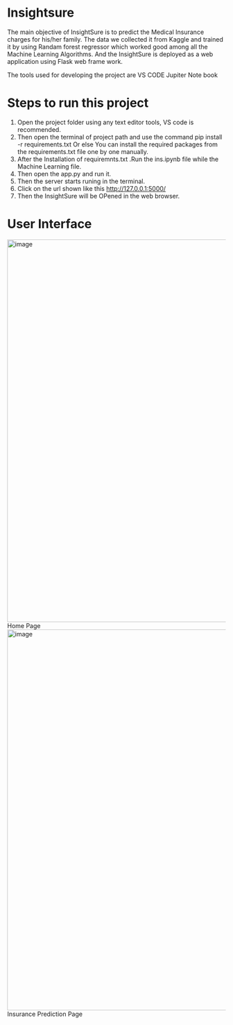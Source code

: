 # Insightsure
The main objective of InsightSure is to predict the Medical Insurance charges for his/her family. The data we collected it from Kaggle and trained it by using Randam forest regressor which worked good among all the Machine Learning Algorithms. And the InsightSure is deployed as a web application using Flask web frame work. 

The tools used for developing the project are
VS CODE
Jupiter Note book

# Steps to  run this project 
1) Open the project folder using any text editor tools, VS code is recommended.
2) Then open the terminal of project path and use the command   pip install -r requirements.txt
Or else You can install the required packages from the requirements.txt file one by one manually.
3) After the Installation of requiremnts.txt .Run the ins.ipynb file while the Machine Learning file.
4) Then open the app.py and run it.
5) Then the server starts runing in the terminal.
6) Click on the url shown like this http://127.0.0.1:5000/
7) Then the InsightSure will be OPened in the web browser.

# User Interface 
<div>
<img width="882" alt="image" src="https://github.com/Neerajareddy27/Insightsure-Health-Insurance-Price-Predicton/assets/105142891/0879a0e5-781f-402f-a68f-5ba1b6695624">
Home Page

</div>
<div>
<img width="878" alt="image" src="https://github.com/Neerajareddy27/Insightsure-Health-Insurance-Price-Predicton/assets/105142891/833c8165-afbd-4e4e-8636-5c48a992e09a">
Insurance Prediction Page
</div>

